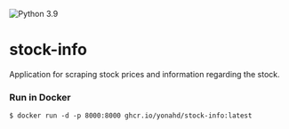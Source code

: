 ![Python 3.9](https://img.shields.io/badge/python-3.9-blue.svg)
# stock-info

Application for scraping stock prices and information regarding the stock.

### Run in Docker
```
$ docker run -d -p 8000:8000 ghcr.io/yonahd/stock-info:latest
```